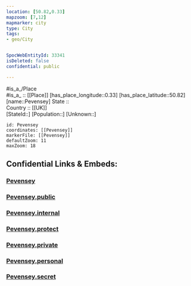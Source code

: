 ```yaml
---
location: [50.82,0.33] 
mapzoom: [7,12] 
mapmarker: city 
type: City
tags:
- geo/City


SpocWebEntityId: 33341
isDeleted: false
confidential: public

---
```

#is_a_/Place  
#is_a_ :: [[Place]] 
[has_place_longitude::0.33] 
[has_place_latitude::50.82] 
[name::Pevensey] 
State ::  
Country :: [[UK]]  
[StateId::] 
[Population::] 
[Unknown::] 


```leaflet
id: Pevensey
coordinates: [[Pevensey]] 
markerFile: [[Pevensey]] 
defaultZoom: 11 
maxZoom: 18
```


## Confidential Links & Embeds: 

### [Pevensey](/_Standards/Earth/Continent/Europe/Europe~North/UK/England/Regions~England/South_East_England/Sussex~East/cities~EastSussex/Wealden/cities~Wealden/Pevensey.md) 

### [Pevensey.public](/_public/Earth/Continent/Europe/Europe~North/UK/England/Regions~England/South_East_England/Sussex~East/cities~EastSussex/Wealden/cities~Wealden/Pevensey.public.md) 

### [Pevensey.internal](/_internal/Earth/Continent/Europe/Europe~North/UK/England/Regions~England/South_East_England/Sussex~East/cities~EastSussex/Wealden/cities~Wealden/Pevensey.internal.md) 

### [Pevensey.protect](/_protect/Earth/Continent/Europe/Europe~North/UK/England/Regions~England/South_East_England/Sussex~East/cities~EastSussex/Wealden/cities~Wealden/Pevensey.protect.md) 

### [Pevensey.private](/_private/Earth/Continent/Europe/Europe~North/UK/England/Regions~England/South_East_England/Sussex~East/cities~EastSussex/Wealden/cities~Wealden/Pevensey.private.md) 

### [Pevensey.personal](/_personal/Earth/Continent/Europe/Europe~North/UK/England/Regions~England/South_East_England/Sussex~East/cities~EastSussex/Wealden/cities~Wealden/Pevensey.personal.md) 

### [Pevensey.secret](/_secret/Earth/Continent/Europe/Europe~North/UK/England/Regions~England/South_East_England/Sussex~East/cities~EastSussex/Wealden/cities~Wealden/Pevensey.secret.md)


